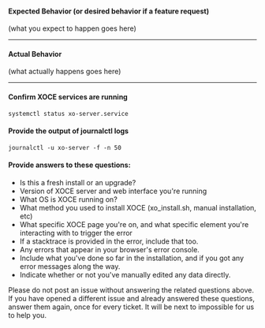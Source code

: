 #### Expected Behavior (or desired behavior if a feature request)

(what you expect to happen goes here)

-----

#### Actual Behavior

(what actually happens goes here)

-----

#### Confirm XOCE services are running

```systemctl status xo-server.service```

#### Provide the output of journalctl logs

```journalctl -u xo-server -f -n 50```
 
#### Provide answers to these questions:

- Is this a fresh install or an upgrade? 
- Version of XOCE server and web interface you're running
- What OS is XOCE running on?
- What method you used to install XOCE (xo_install.sh, manual installation, etc)
- What specific XOCE page you're on, and what specific element you're interacting with to trigger the error
- If a stacktrace is provided in the error, include that too.
- Any errors that appear in your browser's error console.
- Include what you've done so far in the installation, and if you got any error messages along the way.
- Indicate whether or not you've manually edited any data directly.

Please do not post an issue without answering the related questions above. If you have opened a different issue and already answered these questions, answer them again, once for every ticket. It will be next to impossible for us to help you.

